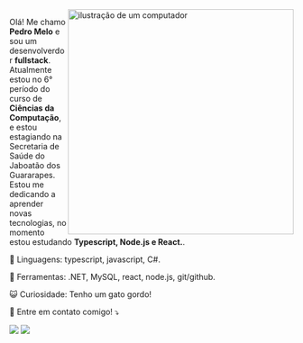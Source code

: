<img src="https://raw.githubusercontent.com/MicaelliMedeiros/micaellimedeiros/master/image/computer-illustration.png" alt="ilustração de um computador" min-width="400px" max-width="400px" width="400px" align="right">

<p align="left"> 
  Olá! Me chamo <strong>Pedro Melo</strong> e sou um desenvolverdor <strong>fullstack</strong>.<br>
  Atualmente estou no 6° período do curso de <strong>Ciências da Computação</strong>, e estou estagiando na Secretaria de Saúde do Jaboatão dos Guararapes.
  Estou me dedicando a aprender novas tecnologias, no momento estou estudando <strong>Typescript, Node.js e React.</strong>.
</p>

<p align="left">
  🌌 Linguagens: typescript, javascript, C#.
</p>

<p align="left">
  💼 Ferramentas: .NET, MySQL, react, node.js, git/github.
</p>

<p align="left">
  😺 Curiosidade: Tenho um gato gordo!
</p>

<p align="left">
  📨 Entre em contato comigo! ⤵️
</p>

<p align="left">
  <a href ="mailto:pmelo.dev@gmail.com"><img src="https://img.shields.io/badge/-Gmail-%23333?style=for-the-badge&logo=gmail&logoColor=white" target="_blank"></a>
  <a href="https://www.linkedin.com/in/pedroaugustormelo" target="_blank"><img src="https://img.shields.io/badge/-LinkedIn-%230077B5?style=for-the-badge&logo=linkedin&logoColor=white" target="_blank"></a> 

